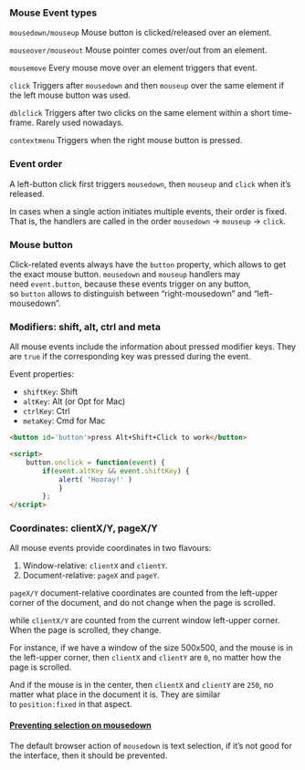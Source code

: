 
### Mouse Event types

`mousedown/mouseup`
Mouse button is clicked/released over an element.

`mouseover/mouseout`
Mouse pointer comes over/out from an element.

`mousemove`
Every mouse move over an element triggers that event.

`click`
Triggers after `mousedown` and then `mouseup` over the same element if the left mouse button was used.

`dblclick`
Triggers after two clicks on the same element within a short time-frame. Rarely used nowadays.

`contextmenu`
Triggers when the right mouse button is pressed. 


### Event order
A left-button click first triggers `mousedown`, then `mouseup` and `click` when it’s released.

In cases when a single action initiates multiple events, their order is fixed. That is, the handlers are called in the order `mousedown` → `mouseup` → `click`.


### Mouse button
Click-related events always have the `button` property, which allows to get the exact mouse button.
`mousedown` and `mouseup` handlers may need `event.button`, because these events trigger on any button, so `button` allows to distinguish between “right-mousedown” and “left-mousedown”.


### Modifiers: shift, alt, ctrl and meta

All mouse events include the information about pressed modifier keys. 
They are `true` if the corresponding key was pressed during the event.

Event properties:
- `shiftKey`: Shift
- `altKey`: Alt (or Opt for Mac)
- `ctrlKey`: Ctrl
- `metaKey`: Cmd for Mac

```html
<button id='button'>press Alt+Shift+Click to work</button>

<script>
	button.onclick = function(event) {
		if(event.altKey && event.shiftKey) {
			alert( 'Hooray!' )
			}
		};
</script>
```



### Coordinates: clientX/Y, pageX/Y

All mouse events provide coordinates in two flavours:
1. Window-relative: `clientX` and `clientY`.
2. Document-relative: `pageX` and `pageY`.

`pageX/Y` document-relative coordinates are counted from the left-upper corner of the document, and do not change when the page is scrolled.

while `clientX/Y` are counted from the current window left-upper corner. When the page is scrolled, they change.

For instance, if we have a window of the size 500x500, and the mouse is in the left-upper corner, then `clientX` and `clientY` are `0`, no matter how the page is scrolled.

And if the mouse is in the center, then `clientX` and `clientY` are `250`, no matter what place in the document it is. They are similar to `position:fixed` in that aspect.

#### [Preventing selection on mousedown](https://javascript.info/mouse-events-basics#preventing-selection-on-mousedown)

The default browser action of `mousedown` is text selection, if it’s not good for the interface, then it should be prevented.



